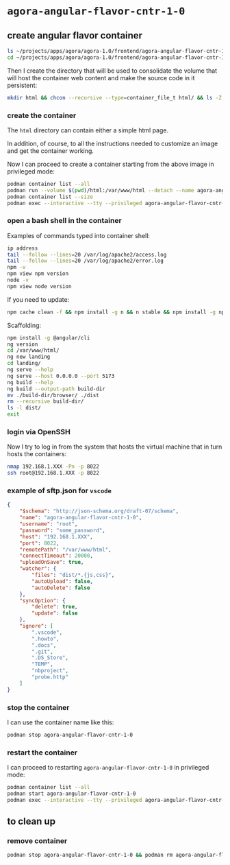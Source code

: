 # `agora-angular-flavor-cntr-1-0`

## create angular flavor container

```bash
ls ~/projects/apps/agora/agora-1.0/frontend/agora-angular-flavor-cntr-1-0
cd ~/projects/apps/agora/agora-1.0/frontend/agora-angular-flavor-cntr-1-0
```

Then I create the directory that will be used to consolidate the volume that will host the container web content and make the source code in it persistent:

```bash
mkdir html && chcon --recursive --type=container_file_t html/ && ls -Z
```

### create the container

The `html` directory can contain either a simple html page.

In addition, of course, to all the instructions needed to customize an image and get the container working.

Now I can proceed to create a container starting from the above image in privileged mode:

```bash
podman container list --all
podman run --volume $(pwd)/html:/var/www/html --detach --name agora-angular-flavor-cntr-1-0 --publish 5173:5173 --publish 8080:80 --publish 8443:443 --publish 8022:22 --pull=never node-app-img:1.0
podman container list --size
podman exec --interactive --tty --privileged agora-angular-flavor-cntr-1-0 bash
```

### open a bash shell in the container

Examples of commands typed into container shell:

```bash
ip address
tail --follow --lines=20 /var/log/apache2/access.log
tail --follow --lines=20 /var/log/apache2/error.log
npm -v
npm view npm version
node -v
npm view node version
```

If you need to update:

```bash
npm cache clean -f && npm install -g n && n stable && npm install -g npm@latest
```

Scaffolding:

```bash
npm install -g @angular/cli
ng version
cd /var/www/html/
ng new landing
cd landing/
ng serve --help
ng serve --host 0.0.0.0 --port 5173
ng build --help
ng build --output-path build-dir
mv ./build-dir/browser/ ./dist
rm --recursive build-dir/
ls -l dist/
exit
```

### login via OpenSSH

Now I try to log in from the system that hosts the virtual machine that in turn hosts the containers:

```bash
nmap 192.168.1.XXX -Pn -p 8022
ssh root@192.168.1.XXX -p 8022
```

### example of sftp.json for `vscode`

```json
{
    "$schema": "http://json-schema.org/draft-07/schema",
    "name": "agora-angular-flavor-cntr-1-0",
    "username": "root",
    "password": "some_password",
    "host": "192.168.1.XXX",
    "port": 8022,
    "remotePath": "/var/www/html",
    "connectTimeout": 20000,
    "uploadOnSave": true,
    "watcher": {
        "files": "dist/*.{js,css}",
        "autoUpload": false,
        "autoDelete": false
    },
    "syncOption": {
        "delete": true,
        "update": false
    },
    "ignore": [
        ".vscode",
        ".howto",
        ".docs",
        ".git",
        ".DS_Store",
        "TEMP",
        "nbproject",
        "probe.http"
    ]
}
```

### stop the container

I can use the container name like this:

```bash
podman stop agora-angular-flavor-cntr-1-0
```

### restart the container

I can proceed to restarting `agora-angular-flavor-cntr-1-0` in privileged mode:

```bash
podman container list --all
podman start agora-angular-flavor-cntr-1-0
podman exec --interactive --tty --privileged agora-angular-flavor-cntr-1-0 bash
```

## to clean up

### remove container

```bash
podman stop agora-angular-flavor-cntr-1-0 && podman rm agora-angular-flavor-cntr-1-0
```
